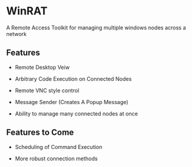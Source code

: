 # WinRAT
A Remote Access Toolkit for managing multiple windows nodes across a network

## Features

* Remote Desktop Veiw

* Arbitrary Code Execution on Connected Nodes

* Remote VNC style control

* Message Sender (Creates A Popup Message)

* Ability to manage many connected nodes at once

## Features to Come

* Scheduling of Command Execution

* More robust connection methods
